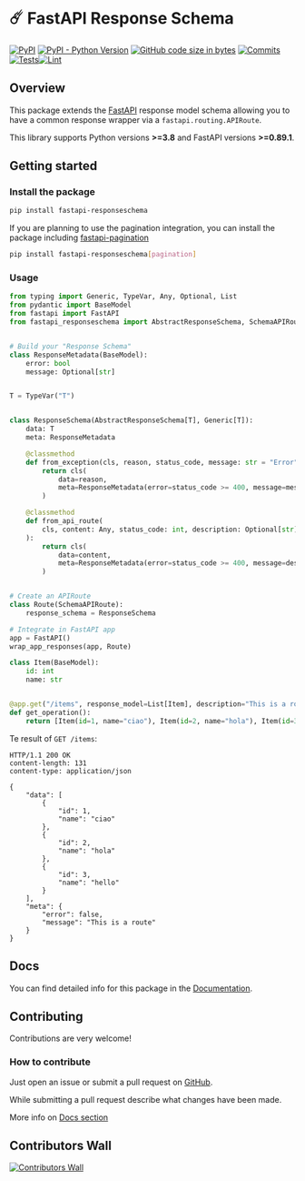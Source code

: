 # ☄️ FastAPI Response Schema
[![PyPI](https://img.shields.io/pypi/v/fastapi-responseschema)](https://pypi.org/project/fastapi-responseschema/) [![PyPI - Python Version](https://img.shields.io/pypi/pyversions/fastapi-responseschema)](https://pypi.org/project/fastapi-responseschema/) [![GitHub code size in bytes](https://img.shields.io/github/languages/code-size/acwazz/fastapi-responseschema)](https://github.com/acwazz/fastapi-responseschema/releases) [![Commits](https://img.shields.io/github/last-commit/acwazz/fastapi-responseschema)](https://github.com/acwazz/fastapi-responseschema/commit/master) [![Tests](https://github.com/acwazz/fastapi-responseschema/actions/workflows/test.yml/badge.svg)](https://github.com/acwazz/fastapi-responseschema/actions/workflows/test.yml)[![Lint](https://github.com/acwazz/fastapi-responseschema/actions/workflows/lint.yml/badge.svg)](https://github.com/acwazz/fastapi-responseschema/actions/workflows/lint.yml)


## Overview
This package extends the [FastAPI](https://fastapi.tiangolo.com/) response model schema allowing you to have a common response wrapper via a `fastapi.routing.APIRoute`.

This library supports Python versions **>=3.8** and FastAPI versions **>=0.89.1**.


## Getting started

### Install the package
```sh
pip install fastapi-responseschema
```

If you are planning to use the pagination integration, you can install the package including [fastapi-pagination](https://github.com/uriyyo/fastapi-pagination)
```sh
pip install fastapi-responseschema[pagination]
```

### Usage

```py
from typing import Generic, TypeVar, Any, Optional, List
from pydantic import BaseModel
from fastapi import FastAPI
from fastapi_responseschema import AbstractResponseSchema, SchemaAPIRoute, wrap_app_responses


# Build your "Response Schema"
class ResponseMetadata(BaseModel):
    error: bool
    message: Optional[str]


T = TypeVar("T")


class ResponseSchema(AbstractResponseSchema[T], Generic[T]):
    data: T
    meta: ResponseMetadata

    @classmethod
    def from_exception(cls, reason, status_code, message: str = "Error", **others):
        return cls(
            data=reason,
            meta=ResponseMetadata(error=status_code >= 400, message=message)
        )

    @classmethod
    def from_api_route(
        cls, content: Any, status_code: int, description: Optional[str] = None, **others
    ):
        return cls(
            data=content,
            meta=ResponseMetadata(error=status_code >= 400, message=description)
        )


# Create an APIRoute
class Route(SchemaAPIRoute):
    response_schema = ResponseSchema

# Integrate in FastAPI app
app = FastAPI()
wrap_app_responses(app, Route)

class Item(BaseModel):
    id: int
    name: str


@app.get("/items", response_model=List[Item], description="This is a route")
def get_operation():
    return [Item(id=1, name="ciao"), Item(id=2, name="hola"), Item(id=3, name="hello")]
```

Te result of `GET /items`:
```http
HTTP/1.1 200 OK
content-length: 131
content-type: application/json

{
    "data": [
        {
            "id": 1,
            "name": "ciao"
        },
        {
            "id": 2,
            "name": "hola"
        },
        {
            "id": 3,
            "name": "hello"
        }
    ],
    "meta": {
        "error": false,
        "message": "This is a route"
    }
}
```


## Docs
You can find detailed info for this package in the [Documentation](https://acwazz.github.io/fastapi-responseschema/).



## Contributing

Contributions are very welcome!

### How to contribute
Just open an issue or submit a pull request on [GitHub](https://github.com/acwazz/fastapi-responseschema).

While submitting a pull request describe what changes have been made.

More info on [Docs section](https://acwazz.github.io/fastapi-responseschema/contributing/)

## Contributors Wall
[![Contributors Wall](https://contrib.rocks/image?repo=acwazz/fastapi-responseschema)](https://github.com/acwazz/fastapi-responseschema/graphs/contributors)
